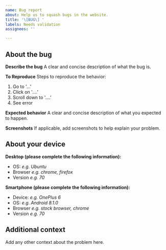 ```yaml
---
name: Bug report
about: Help us to squash bugs in the website.
title: '\[BUG\] '
labels: Needs validation
assignees: ''

---
```


## About the bug

**Describe the bug**
A clear and concise description of what the bug is.

**To Reproduce**
Steps to reproduce the behavior:
1. Go to '...'
2. Click on '....'
3. Scroll down to '....'
4. See error

**Expected behavior**
A clear and concise description of what you expected to happen.

**Screenshots**
If applicable, add screenshots to help explain your problem.

## About your device

**Desktop (please complete the following information):**
- OS: *e.g. Ubuntu*
- Browser *e.g. chrome, firefox*
- Version *e.g. 70*

**Smartphone (please complete the following information):**
- Device: *e.g. OnePlus 6*
- OS: *e.g. Android 8.1.0*
- Browser *e.g. stock browser, chrome*
- Version *e.g. 70*

## Additional context

Add any other context about the problem here.
